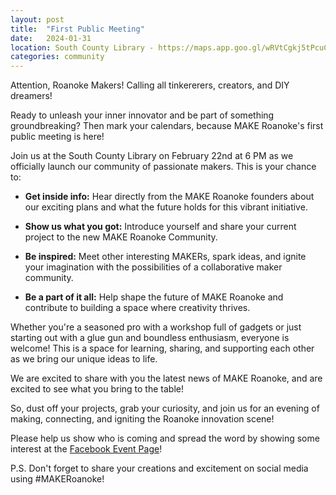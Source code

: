 ```yaml
---
layout: post
title:  "First Public Meeting"
date:   2024-01-31
location: South County Library - https://maps.app.goo.gl/wRVtCgkj5tPcuC4a7
categories: community
---
```


Attention, Roanoke Makers! Calling all tinkererers, creators, and DIY dreamers!

Ready to unleash your inner innovator and be part of something groundbreaking?
Then mark your calendars, because MAKE Roanoke's first public meeting is here! ️

Join us at the South County Library on February 22nd at 6 PM as we officially
launch our community of passionate makers.  This is your chance to:

* **Get inside info:** Hear directly from the MAKE Roanoke founders about our
  exciting plans and what the future holds for this vibrant initiative.

* **Show us what you got:** Introduce yourself and share your current project to
  the new MAKE Roanoke Community.

* **Be inspired:** Meet other interesting MAKERs, spark ideas, and ignite your
  imagination with the possibilities of a collaborative maker community.

* **Be a part of it all:** Help shape the future of MAKE Roanoke and contribute
  to building a space where creativity thrives.

Whether you're a seasoned pro with a workshop full of gadgets or just starting
out with a glue gun and boundless enthusiasm, everyone is welcome!  This is a
space for learning, sharing, and supporting each other as we bring our unique
ideas to life.

We are excited to share with you the latest news of MAKE Roanoke, and are
excited to see what you bring to the table!

So, dust off your projects, grab your curiosity, and join us for an evening of
making, connecting, and igniting the Roanoke innovation scene!

Please help us show who is coming and spread the word by showing some interest
at the [Facebook Event Page](https://www.facebook.com/events/901879911429355)!

P.S. Don't forget to share your creations and excitement on social media using
#MAKERoanoke!
